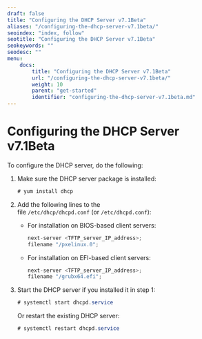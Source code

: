 ```yaml
---
draft: false
title: "Configuring the DHCP Server v7.1Beta"
aliases: "/configuring-the-dhcp-server-v7.1beta/"
seoindex: "index, follow"
seotitle: "Configuring the DHCP Server v7.1Beta"
seokeywords: ""
seodesc: ""
menu:
    docs:
        title: "Configuring the DHCP Server v7.1Beta"
        url: "/configuring-the-dhcp-server-v7.1beta/"
        weight: 10
        parent: "get-started"
        identifier: "configuring-the-dhcp-server-v7.1beta.md"
---
```

# Configuring the DHCP Server v7.1Beta

To configure the DHCP server, do the following:

1.  Make sure the DHCP server package is installed:

    ``` java
    # yum install dhcp
    ```

2.  Add the following lines to the file `/etc/dhcp/dhcpd.conf` (or `/etc/dhcpd.conf`):

    -   For installation on BIOS-based client servers:

        ``` java
        next-server <TFTP_server_IP_address>;
        filename "/pxelinux.0";
        ```

    -   For installation on EFI-based client servers:

        ``` java
        next-server <TFTP_server_IP_address>;
        filename "/grubx64.efi";
        ```

3.  Start the DHCP server if you installed it in step 1:

    ``` java
    # systemctl start dhcpd.service
    ```

    Or restart the existing DHCP server:

    ``` java
    # systemctl restart dhcpd.service
    ```


